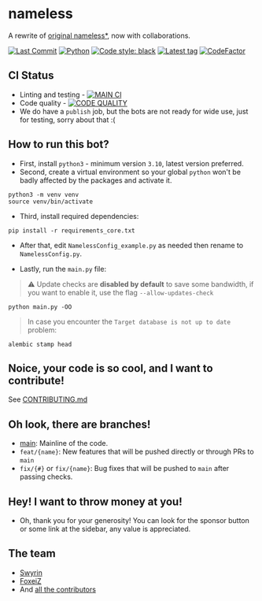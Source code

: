 # nameless

A rewrite of [original nameless*](https://github.com/FoxeiZ/nameless), now with collaborations.

[![Last Commit](https://badgen.net/github/last-commit/nameless-on-discord/nameless/main)]()
[![Python](https://badgen.net/badge/Python/3.10%2B/)](https://python.org)
[![Code style: black](https://img.shields.io/badge/code%20style-black-000000.svg)](https://github.com/psf/black)
[![Latest tag](https://badgen.net/github/tag/nameless-on-discord/nameless?label=Latest%20Stable%20Version)]()
[![CodeFactor](https://www.codefactor.io/repository/github/nameless-on-discord/nameless/badge/main)](https://www.codefactor.io/repository/github/nameless-on-discord/nameless/overview/main)

## CI Status

- Linting and testing - [![MAIN CI](https://badgen.net/github/checks/nameless-on-discord/nameless/main/python?icon=github)]()
- Code quality - [![CODE QUALITY](https://badgen.net/github/checks/nameless-on-discord/nameless/main/codeql?icon=github)]()
- We do have a `publish` job, but the bots are not ready for wide use, just for testing, sorry about that :(

## How to run this bot?

- First, install `python3` - minimum version `3.10`, latest version preferred.
- Second, create a virtual environment so your global `python` won't be badly affected by the packages and activate it.

```shell
python3 -m venv venv
source venv/bin/activate
```

- Third, install required dependencies:

```shell
pip install -r requirements_core.txt
```

- After that, edit `NamelessConfig_example.py` as needed then rename to `NamelessConfig.py`.

- Lastly, run the `main.py` file:

> :warning: Update checks are **disabled by default** to save some bandwidth, if you want to enable it, use the flag `--allow-updates-check`

```shell
python main.py -OO
```

> In case you encounter the `Target database is not up to date` problem:

```shell
alembic stamp head
```

## Noice, your code is so cool, and I want to contribute!

See [CONTRIBUTING.md](https://github.com/Lilia-Workshop/nameless/blob/main/CONTRIBUTING.md)

## Oh look, there are branches!

- [main](https://github.com/nameless-on-discord/nameless/tree/main): Mainline of the code.
- `feat/{name}`: New features that will be pushed directly or through PRs to `main`
- `fix/{#}` or `fix/{name}`: Bug fixes that will be pushed to `main` after passing checks.

## Hey! I want to throw money at you!

- Oh, thank you for your generosity! You can look for the sponsor button or some link at the sidebar, any value is
  appreciated.


## The team

- [Swyrin](https://github.com/Swyreee)
- [FoxeiZ](https://github.com/FoxeiZ)
- And [all the contributors](https://github.com/nameless-on-discord/nameless/graphs/contributors)
